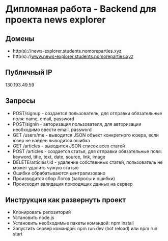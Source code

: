 Дипломная работа - Backend для проекта news explorer
=============================
## Домены
- http(s)://news-explorer.students.nomoreparties.xyz
- http(s)://www.news-explorer.students.nomoreparties.xyz

## Публичный IP
130.193.49.59

## Запросы
- POST/signup - создается пользователь, для отправки обязательные поля: name, email, password 
- POST/signin - авторизация пользователя, для авторизации необходимо ввести email, password
- GET /users/me - выводится JSON объект конкретного юзера, если юзер не найден выводится ошибка 
- GET /articles - выводится JSON список всех статей 
- POST /articles - создается статья, для отправки обязательные поля: keyword, title, text, date, source, link, image
- DELETE/articles/:id - удаление собственных статей, пользователь не может удалить чужую статью
- Ошибки обрабатываются централизовано
- Производится сбор Логов (запросы и ошибки)
- Происходит валидация приходящих данных на сервер
 
## Инструкция как развернуть проект
- Клонировать репозиторий
- Установить node.js
- Установить необходимые пакеты командой: npm install
- Запустить сервер командой: npm run dev (hot reload) или npm run start
